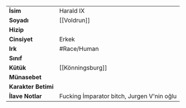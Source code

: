 |  |  |
  |---|---|
  | **İsim** | Harald IX|
  | **Soyadı** | [[Voldrun]]|
  | **Hizip** | |
  | **Cinsiyet** | Erkek|
  | **Irk** | #Race/Human|
  | **Sınıf** | |
  | **Kütük** | [[Könningsburg]]|
  | **Münasebet** | |
  | **Karakter Betimi** | |
  | **İlave Notlar** | Fucking İmparator bitch, Jurgen V'nin oğlu|
  